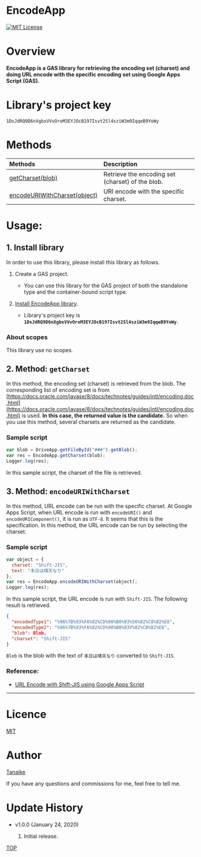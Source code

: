 # EncodeApp

<a name="TOP"></a>
[![MIT License](http://img.shields.io/badge/license-MIT-blue.svg?style=flat)](LICENCE)

<a name="Overview"></a>

# Overview

**EncodeApp is a GAS library for retrieving the encoding set (charset) and doing URL encode with the specific encoding set using Google Apps Script (GAS).**

# Library's project key

```
1DsJdRQ9D6nXgbxVVvOroM3EYJOcB197Isvt2Sl4sziW3m9IqqeB9YoWy
```

# Methods

| Methods                                               | Description                                      |
| :---------------------------------------------------- | :----------------------------------------------- |
| [getCharset(blob)](#getcharset)                       | Retrieve the encoding set (charset) of the blob. |
| [encodeURIWithCharset(object)](#encodeuriwithcharset) | URI encode with the specific charset.            |

<a name="usage"></a>

# Usage:

## 1. Install library

In order to use this library, please install this library as follows.

1. Create a GAS project.

   - You can use this library for the GAS project of both the standalone type and the container-bound script type.

1. [Install EncodeApp library](https://developers.google.com/apps-script/guides/libraries).

   - Library's project key is **`1DsJdRQ9D6nXgbxVVvOroM3EYJOcB197Isvt2Sl4sziW3m9IqqeB9YoWy`**.

### About scopes

This library use no scopes.

<a name="getcharset"></a>

## 2. Method: `getCharset`

In this method, the encoding set (charset) is retrieved from the blob. The corresponding list of encoding set is from [https://docs.oracle.com/javase/8/docs/technotes/guides/intl/encoding.doc.html](https://docs.oracle.com/javase/8/docs/technotes/guides/intl/encoding.doc.html) is used. **In this case, the returned value is the candidate.** So when you use this method, several charsets are returned as the candidate.

### Sample script

```javascript
var blob = DriveApp.getFileById("###").getBlob();
var res = EncodeApp.getCharset(blob);
Logger.log(res);
```

In this sample script, the charset of the file is retrieved.

<a name="encodeuriwithcharset"></a>

## 3. Method: `encodeURIWithCharset`

In this method, URL encode can be run with the specific charset. At Google Apps Script, when URL encode is run with `encodeURI()` and `encodeURIComponent()`, it is run as `UTF-8`. It seems that this is the specification. In this method, the URL encode can be run by selecting the charset.

### Sample script

```javascript
var object = {
  charset: "Shift-JIS",
  text: "本日は晴天なり"
};
var res = EncodeApp.encodeURIWithCharset(object);
Logger.log(res);
```

In this sample script, the URL encode is run with `Shift-JIS`. The following result is retrieved.

```json
{
  "encodedType1": "%96%7B%93%FA%82%CD%90%B0%93%56%82%C8%82%E8",
  "encodedType2": "%96%7B%93%FA%82%CD%90%B0%93V%82%C8%82%E8",
  "blob": Blob,
  "charset": "Shift-JIS"
}
```

`Blob` is the blob with the text of `本日は晴天なり` converted to `Shift-JIS`.

### Reference:

- [URL Encode with Shift-JIS using Google Apps Script](https://gist.github.com/tanaikech/f23755d7e024fea9c0f0e036853484d4)

---

<a name="licence"></a>

# Licence

[MIT](LICENCE)

<a name="author"></a>

# Author

[Tanaike](https://tanaikech.github.io/about/)

If you have any questions and commissions for me, feel free to tell me.

<a name="updatehistory"></a>

# Update History

- v1.0.0 (January 24, 2020)

  1. Initial release.

[TOP](#top)
